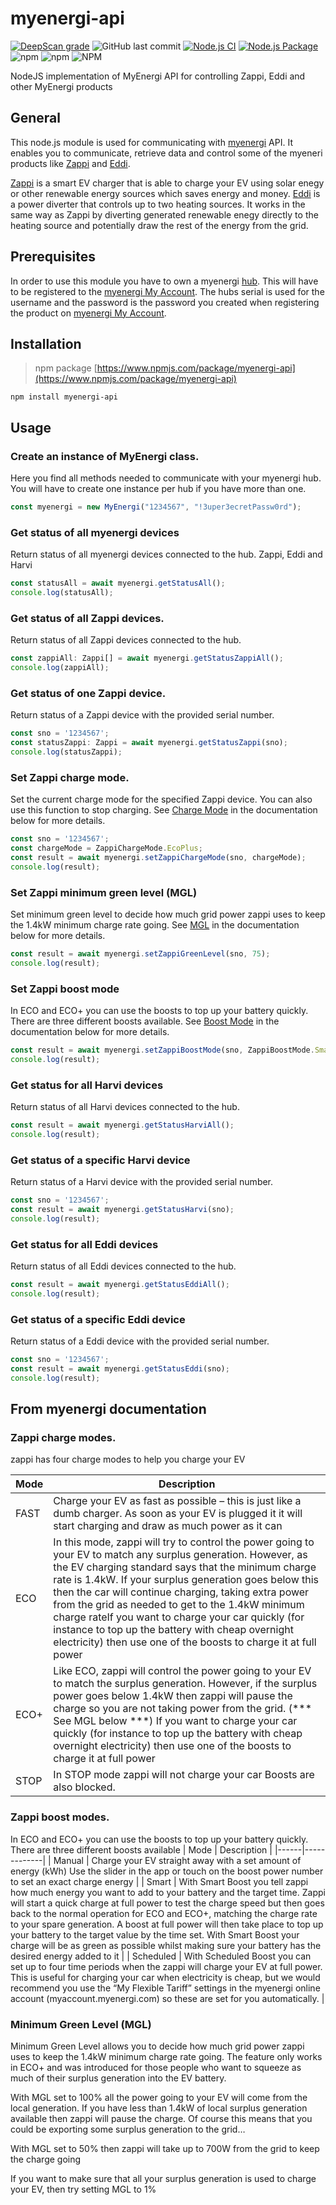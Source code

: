 # myenergi-api

[![DeepScan grade](https://deepscan.io/api/teams/16513/projects/19831/branches/520479/badge/grade.svg)](https://deepscan.io/dashboard#view=project&tid=16513&pid=19831&bid=520479)
![GitHub last commit](https://img.shields.io/github/last-commit/bisand/myenergi-api)
[![Node.js CI](https://github.com/bisand/myenergi-api/actions/workflows/node.js.yml/badge.svg?branch=master)](https://github.com/bisand/myenergi-api/actions/workflows/node.js.yml)
[![Node.js Package](https://github.com/bisand/myenergi-api/actions/workflows/npm-publish.yml/badge.svg)](https://github.com/bisand/myenergi-api/actions/workflows/npm-publish.yml)
![npm](https://img.shields.io/npm/v/myenergi-api)
![npm](https://img.shields.io/npm/dw/myenergi-api)
![NPM](https://img.shields.io/npm/l/myenergi-api)

NodeJS implementation of MyEnergi API for controlling Zappi, Eddi and other MyEnergi products

## General

This node.js module is used for communicating with [myenergi](https://myenergi.com/) API. It enables you to communicate, retrieve data and control some of the myeneri products like [Zappi](https://myenergi.com/product/zappi/) and [Eddi](https://myenergi.com/product/eddi/).

[Zappi](https://myenergi.com/product/zappi/) is a smart EV charger that is able to charge your EV using solar enegy or other renewable energy sources which saves energy and money. [Eddi](https://myenergi.com/product/eddi/) is a power diverter that controls up to two heating sources. It works in the same way as Zappi by diverting generated renewable enegy directly to the heating source and potentially draw the rest of the energy from the grid.

## Prerequisites

In order to use this module you have to own a myenergi [hub](https://myenergi.com/product/hub/). This will have to be registered to the [myenergi My Account](https://myaccount.myenergi.com/).
The hubs serial is used for the username and the password is the password you created when registering the product on [myenergi My Account](https://myaccount.myenergi.com/location#devices).

## Installation

> npm package [https://www.npmjs.com/package/myenergi-api](https://www.npmjs.com/package/myenergi-api)

```
npm install myenergi-api
```

## Usage

### Create an instance of MyEnergi class.
Here you find all methods needed to communicate with your myenergi hub. You will have to create one instance per hub if you have more than one.
```typescript
const myenergi = new MyEnergi("1234567", "!3uper3ecretPassw0rd");
```

### Get status of all myenergi devices
Return status of all myenergi devices connected to the hub. Zappi, Eddi and Harvi
```typescript
const statusAll = await myenergi.getStatusAll();
console.log(statusAll);
```

### Get status of all Zappi devices.
Return status of all Zappi devices connected to the hub.
```typescript
const zappiAll: Zappi[] = await myenergi.getStatusZappiAll();
console.log(zappiAll);
```

### Get status of one Zappi device.
Return status of a Zappi device with the provided serial number.
```typescript
const sno = '1234567';
const statusZappi: Zappi = await myenergi.getStatusZappi(sno);
console.log(statusZappi);

```

### Set Zappi charge mode.
Set the current charge mode for the specified Zappi device. You can also use this function to stop charging. See [Charge Mode](#charge_mode) in the documentation below for more details.
```typescript
const sno = '1234567';
const chargeMode = ZappiChargeMode.EcoPlus;
const result = await myenergi.setZappiChargeMode(sno, chargeMode);
console.log(result);

```

### Set Zappi minimum green level (MGL)
Set minimum green level to decide how much grid power zappi uses to keep the 1.4kW minimum charge rate going. See [MGL](#mgl) in the documentation below for more details.
```typescript
const result = await myenergi.setZappiGreenLevel(sno, 75);
console.log(result);
```

### Set Zappi boost mode
In ECO and ECO+ you can use the boosts to top up your battery quickly.  There are three different boosts available. See [Boost Mode](#boost_mode) in the documentation below for more details.
```typescript
const result = await myenergi.setZappiBoostMode(sno, ZappiBoostMode.Smart, 22, '0615');
console.log(result);
```

### Get status for all Harvi devices
Return status of all Harvi devices connected to the hub.
```typescript
const result = await myenergi.getStatusHarviAll();
console.log(result);
```
### Get status of a specific Harvi device
Return status of a Harvi device with the provided serial number.
```typescript
const sno = '1234567';
const result = await myenergi.getStatusHarvi(sno);
console.log(result);
```
### Get status for all Eddi devices
Return status of all Eddi devices connected to the hub.
```typescript
const result = await myenergi.getStatusEddiAll();
console.log(result);
```
### Get status of a specific Eddi device
Return status of a Eddi device with the provided serial number.
```typescript
const sno = '1234567';
const result = await myenergi.getStatusEddi(sno);
console.log(result);
```


## From myenergi documentation
<a name="myenergi_documentation"></a>
<a name="charge_mode"></a>
### Zappi charge modes.
zappi has four charge modes to help you charge your EV

| Mode | Description |
|------|-------------|
| FAST | Charge your EV as fast as possible – this is just like a dumb charger.  As soon as your EV is plugged it it will start charging and draw as much power as it can |
| ECO  | In this mode, zappi will try to control the power going to your EV to match any surplus generation. However, as the EV charging standard says that the minimum charge rate is 1.4kW. If your surplus generation goes below this then the car will continue charging, taking extra power from the grid as needed to get to the 1.4kW minimum charge rateIf you want to charge your car quickly (for instance to top up the battery with cheap overnight electricity) then use one of the boosts to charge it at full power |
| ECO+ 	| Like ECO, zappi will control the power going to your EV to match the surplus generation. However, if the surplus power goes below 1.4kW then zappi will pause the charge so you are not taking power from the grid. (*** See MGL below ***) If you want to charge your car quickly (for instance to top up the battery with cheap overnight electricity) then use one of the boosts to charge it at full power |
| STOP  | In STOP mode zappi will not charge your car Boosts are also blocked. |

<a name="boost_mode"></a>
### Zappi boost modes.
In ECO and ECO+ you can use the boosts to top up your battery quickly.  There are three different boosts available
| Mode | Description |
|------|-------------|
| Manual | Charge your EV straight away with a set amount of energy (kWh) Use the slider in the app or touch on the boost power number to set an exact charge energy |
| Smart | With Smart Boost you tell zappi how much energy you want to add to your battery and the target time. Zappi will start a quick charge at full power to test the charge speed but then goes back to the normal operation for ECO and ECO+, matching the charge rate to your spare generation. A boost at full power will then take place to top up your battery to the target value by the time set. With Smart Boost your charge will be as green as possible whilst making sure your battery has the desired energy added to it |
| Scheduled | With Scheduled Boost you can set up to four time periods when the zappi will charge your EV at full power. This is useful for charging your car when electricity is cheap, but we would recommend you use the “My Flexible Tariff” settings in the myenergi online account (myaccount.myenergi.com) so these are set for you automatically. |

<a name="mgl"></a>
### Minimum Green Level (MGL)
Minimum Green Level allows you to decide how much grid power zappi uses to keep the 1.4kW minimum charge rate going.
The feature only works in ECO+ and was introduced for those people who want to squeeze as much of their surplus generation into the EV battery.

With MGL set to 100% all the power going to your EV will come from the local generation.
If you have less than 1.4kW of local surplus generation available then zappi will pause the charge.  Of course this means that you could be exporting some surplus generation to the grid…

With MGL set to 50% then zappi will take up to 700W from the grid to keep the charge going

If you want to make sure that all your surplus generation is used to charge your EV, then try setting MGL to 1%
